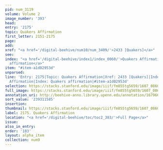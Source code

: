 ```yaml
---
pid: num_3119
volume: Volume 2
image_number: '393'
head:
entry: '2175'
topic: Quakers Affirmation
first_letter: 2151-2175
page:
add:
xref: "<a href='/digital-beehive/num10/num_3409/'>2433 [Quakers]</a>"
see:
index: "<a href='/digital-beehive/index1/index_0060/'>Quakers Affirmation</a>|<a href='/digital-beehive/index4/index_3197/'>Quakers
  affirmation</a>"
item: "#item-a1d02953d"
unparsed:
line: 'Entry: 2175|Topic: Quakers Affirmation|Xref: 2433 [Quakers]|Index: Quakers
  Affirmation|Index: Quakers affirmation|#item-a1d02953d'
selection: https://stacks.stanford.edu/image/iiif/fm855tg5659/1607_0860/387,1585,2846,431/full/0/default.jpg
full_image: https://stacks.stanford.edu/image/iiif/fm855tg5659/1607_0860/full/full/0/default.jpg
annotation_uri: http://beehive-anno.library.upenn.edu/annotation/1679665927673
sort_value: '239311585'
insertion:
thumbnail: https://stacks.stanford.edu/image/iiif/fm855tg5659/1607_0860/387,1585,600,180/250,/0/default.jpg
label: 2175. Quakers Affirmation
location: "<a href='/digital-beehive/toc/toc2_383/'>Full Page</a>"
issue:
also_in_entry:
order: '183'
layout: alpha_item
collection: num9
---
```

